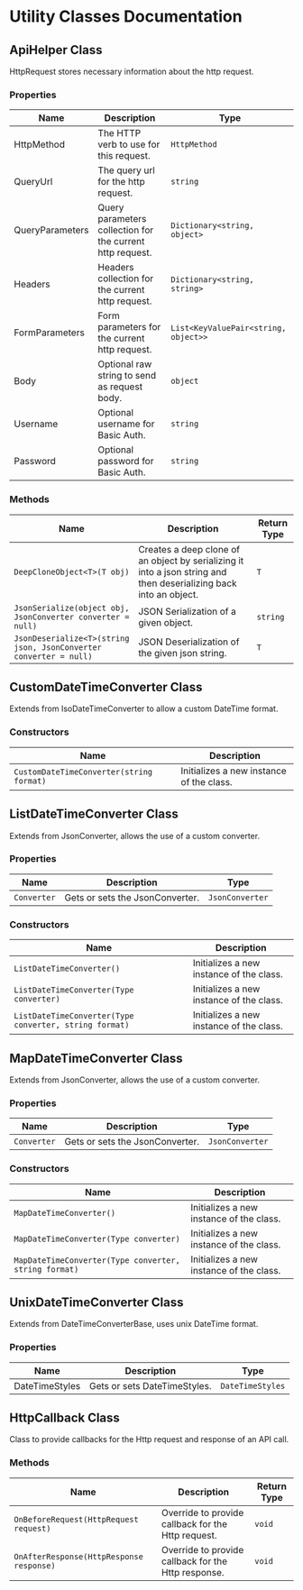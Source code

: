 
# Utility Classes Documentation

## ApiHelper Class

HttpRequest stores necessary information about the http request.

### Properties

| Name | Description | Type |
|  --- | --- | --- |
| HttpMethod | The HTTP verb to use for this request. | `HttpMethod` |
| QueryUrl | The query url for the http request. | `string` |
| QueryParameters | Query parameters collection for the current http request. | `Dictionary<string, object>` |
| Headers | Headers collection for the current http request. | `Dictionary<string, string>` |
| FormParameters | Form parameters for the current http request. | `List<KeyValuePair<string, object>>` |
| Body | Optional raw string to send as request body. | `object` |
| Username | Optional username for Basic Auth. | `string` |
| Password | Optional password for Basic Auth. | `string` |

### Methods

| Name | Description | Return Type |
|  --- | --- | --- |
| `DeepCloneObject<T>(T obj)` | Creates a deep clone of an object by serializing it into a json string and then deserializing back into an object. | `T` |
| `JsonSerialize(object obj, JsonConverter converter = null)` | JSON Serialization of a given object. | `string` |
| `JsonDeserialize<T>(string json, JsonConverter converter = null)` | JSON Deserialization of the given json string. | `T` |

## CustomDateTimeConverter Class

Extends from IsoDateTimeConverter to allow a custom DateTime format.

### Constructors

| Name | Description |
|  --- | --- |
| `CustomDateTimeConverter(string format)` | Initializes a new instance of the <see cref="CustomDateTimeConverter"/> class. |

## ListDateTimeConverter Class

Extends from JsonConverter, allows the use of a custom converter.

### Properties

| Name | Description | Type |
|  --- | --- | --- |
| `Converter` | Gets or sets the JsonConverter. | `JsonConverter` |

### Constructors

| Name | Description |
|  --- | --- |
| `ListDateTimeConverter()` | Initializes a new instance of the <see cref="ListDateTimeConverter"/> class. |
| `ListDateTimeConverter(Type converter)` | Initializes a new instance of the <see cref="ListDateTimeConverter"/> class. |
| `ListDateTimeConverter(Type converter, string format)` | Initializes a new instance of the <see cref="ListDateTimeConverter"/> class. |

## MapDateTimeConverter Class

Extends from JsonConverter, allows the use of a custom converter.

### Properties

| Name | Description | Type |
|  --- | --- | --- |
| `Converter` | Gets or sets the JsonConverter. | `JsonConverter` |

### Constructors

| Name | Description |
|  --- | --- |
| `MapDateTimeConverter()` | Initializes a new instance of the <see cref="MapDateTimeConverter"/> class. |
| `MapDateTimeConverter(Type converter)` | Initializes a new instance of the <see cref="MapDateTimeConverter"/> class. |
| `MapDateTimeConverter(Type converter, string format)` | Initializes a new instance of the <see cref="MapDateTimeConverter"/> class. |

## UnixDateTimeConverter Class

Extends from DateTimeConverterBase, uses unix DateTime format.

### Properties

| Name | Description | Type |
|  --- | --- | --- |
| DateTimeStyles | Gets or sets DateTimeStyles. | `DateTimeStyles` |

## HttpCallback Class

Class to provide callbacks for the Http request and response of an API call.

### Methods

| Name | Description | Return Type |
|  --- | --- | --- |
| `OnBeforeRequest(HttpRequest request)` | Override to provide callback for the Http request. | `void` |
| `OnAfterResponse(HttpResponse response)` | Override to provide callback for the Http response. | `void` |

